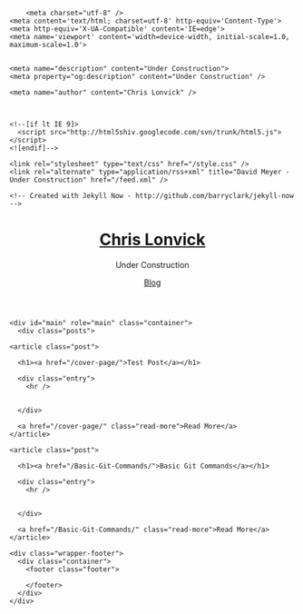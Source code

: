 <!DOCTYPE html>
<html>
  <head>
    <title>Chris Lonvick – Under Construction</title>

        <meta charset="utf-8" />
    <meta content='text/html; charset=utf-8' http-equiv='Content-Type'>
    <meta http-equiv='X-UA-Compatible' content='IE=edge'>
    <meta name='viewport' content='width=device-width, initial-scale=1.0, maximum-scale=1.0'>

    
    <meta name="description" content="Under Construction">
    <meta property="og:description" content="Under Construction" />
    
    <meta name="author" content="Chris Lonvick" />

    

    <!--[if lt IE 9]>
      <script src="http://html5shiv.googlecode.com/svn/trunk/html5.js"></script>
    <![endif]-->

    <link rel="stylesheet" type="text/css" href="/style.css" />
    <link rel="alternate" type="application/rss+xml" title="David Meyer - Under Construction" href="/feed.xml" />

    <!-- Created with Jekyll Now - http://github.com/barryclark/jekyll-now -->
  </head>

  <body>
    <div class="wrapper-masthead">
      <div class="container">
        <header class="masthead clearfix">
	   <a href="/images/cml.jpg">
          <div class="site-info">
            <h1 class="site-name"><a href="/">Chris Lonvick</a></h1>
            <p class="site-description">Under Construction</p>
          </div>
          <nav>
            <a href="/">Blog</a>
          </nav>
        </header>
      </div>
    </div>

    <div id="main" role="main" class="container">
      <div class="posts">
  
    <article class="post">

      <h1><a href="/cover-page/">Test Post</a></h1>

      <div class="entry">
        <hr />


      </div>

      <a href="/cover-page/" class="read-more">Read More</a>
    </article>
  
    <article class="post">

      <h1><a href="/Basic-Git-Commands/">Basic Git Commands</a></h1>

      <div class="entry">
        <hr />


      </div>

      <a href="/Basic-Git-Commands/" class="read-more">Read More</a>
    </article>
  
</div>
    </div>

    <div class="wrapper-footer">
      <div class="container">
        <footer class="footer">
          
<a href="mailto:lonvick@gmail.com"><i class="svg-icon email"></i></a>

<a href="https://www.linkedin.com/in/lonvick"><i class="svg-icon linkedin"></i></a>




        </footer>
      </div>
    </div>
    

  </body>
<!--
	[11/11/2022]
	
	The following chunk of HTML verifies this page in my
	Profile metadata over on Mastodon... 
-->
  <a rel="me" href="https://mas.to/@lonvick"></a>
</html>
